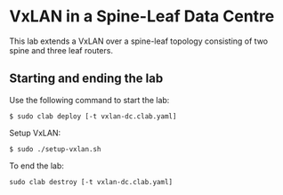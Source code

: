 # VxLAN in a Spine-Leaf Data Centre

This lab extends a VxLAN over a spine-leaf topology consisting of two spine and three leaf routers. 

## Starting and ending the lab

Use the following command to start the lab:

```
$ sudo clab deploy [-t vxlan-dc.clab.yaml]
```

Setup VxLAN:

```
$ sudo ./setup-vxlan.sh
```

To end the lab:

```
sudo clab destroy [-t vxlan-dc.clab.yaml]
```
